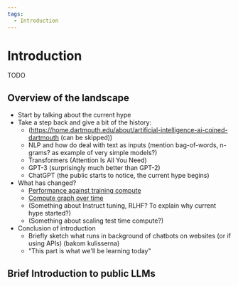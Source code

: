 ```yaml
---
tags:
  - Introduction
---
```


# Introduction
TODO

## Overview of the landscape
- Start by talking about the current hype
- Take a step back and give a bit of the history:
    - (https://home.dartmouth.edu/about/artificial-intelligence-ai-coined-dartmouth (can be skipped))
    - NLP and how do deal with text as inputs (mention bag-of-words, n-grams? as example of very simple models?)
    - Transformers (Attention Is All You Need)
    - GPT-3 (surprisingly much better than GPT-2)
    - ChatGPT (the public starts to notice, the current hype begins)
- What has changed?
    - [Performance against training compute](https://ourworldindata.org/grapher/ai-performance-knowledge-tests-vs-training-computation)
    - [Compute graph over time](https://ourworldindata.org/grapher/artificial-intelligence-training-computation?time=2015-03-17..latest&country=Pandemonium+%28morse%29~Predictive+Coding+NN~LSTM~Neural+LM~NPLM~Hierarchical+LM~KN-LM~SB-LM~RNN+LM~LSTM+LM~DistBelief+NNLM~RNN%2Bweight+noise%2Bdynamic+eval~RCTM~RNTN~Word2Vec+%28large%29~TransE~RNNsearch-50*~Large+regularized+LSTM~Seq2Seq+LSTM~SPN-4%2BKN5~SNM-skip~genCNN+%2B+dyn+eval~Search-Proven+Best+LSTM~LSTM-Char-Large~Variational+%28untied+weights%2C+MC%29+LSTM+%28Large%29~Named+Entity+Recognition+model~Part-of-sentence+tagging+model~VD-RHN~GNMT~Pointer+Sentinel-LSTM+%28medium%29~Zoneout+%2B+Variational+LSTM+%28WT2%29~VD-LSTM%2BREAL+Large~BIDAF~NAS+with+base+8+and+shared+embeddings~MoE-Multi~Transformer+%282017%29~ConvS2S+%28ensemble+of+8+models%29~AWD-LSTM+-+3-layer+LSTM+%28tied%29+%2B+continuous+cache+pointer+%28WT2%29~EI-REHN-1000D~GL-LWGC-AWD-MoS-LSTM+%2B+dynamic+evaluation+%28WT2%29~ISS~AWD-LSTM%2BWT%2BCache%2BIOG+%28WT2%29~Fraternal+dropout+%2B+AWD-LSTM+3-layer+%28WT2%29~AWD-LSTM-MoS+%2B+dynamic+evaluation+%28WT2%2C+2017%29~2-layer-LSTM%2BDeep-Gradient-Compression~ULM-FiT~QRNN~ENAS~4+layer+QRNN+%28h%3D2500%29~LSTM+%28Hebbian%2C+Cache%2C+MbPA%29~Dropout-LSTM%2BNoise%28Bernoulli%29+%28WT2%29~aLSTM%28depth-2%29%2BRecurrentPolicy+%28WT2%29~DARTS~Big+Transformer+for+Back-Translation~%28ensemble%29%3A+AWD-LSTM-DOC+%28fin%29+%C3%97+5+%28WT2%29~Transformer+%2B+Simple+Recurrent+Unit~LSTM%2BNeuralCache~Transformer+%28Adaptive+Input+Embeddings%29+WT103~BERT-Large~TrellisNet~Mesh-TensorFlow+Transformer+2.9B+%28translation%29~Mesh-TensorFlow+Transformer+4.9B+%28language%29~Fine-tuned-AWD-LSTM-DOC+%28fin%29~Multi-cell+LSTM~Transformer-XL+%28257M%29~GPT-2+%281.5B%29~SciBERT~FAIRSEQ+Adaptive+Inputs~Cross-lingual+alignment~WeNet+%28Penn+Treebank%29~BERT-Large-CAS+%28PTB%2BWT2%2BWT103%29~AWD-LSTM-DRILL+%2B+dynamic+evaluation%E2%80%A0+%28WT2%29~XLNet~Transformer-XL+Large+%2B+Phrase+Induction~AWD-LSTM+%2B+MoS+%2B+Partial+Shuffled~Tensorized+Transformer+%28257M%29~RoBERTa+Large~Megatron-BERT~Megatron-LM+%288.3B%29~DistilBERT~T5-11B~T5-3B~Base+LM+%2B+kNN+LM+%2B+Continuous+Cache~XLM-RoBERTa~CamemBERT~Sandwich+Transformer~Transformer-XL+DeFINE+%28141M%29~MMLSTM~Meena~TaLK+Convolution~ALBERT-xxlarge~Turing-NLG~Feedback+Transformer~TransformerXL+%2B+spectrum+control~Tensor-Transformer%281core%29%2BPN+%28WT103%29~ELECTRA~ATLAS~UnifiedQA~NAS%2BESS+%28156M%29~GPT-3+175B+%28davinci%29~GShard+%28dense%29~DeLighT~ERNIE-GEN+%28large%29~LUKE~mT5-XXL~GBERT-Large~German+ELECTRA+Large~KEPLER~CPM-Large~DensePhrases~CT-MoS+%28WT2%29~ERNIE-Doc+%28247M%29~Switch~SRU%2B%2B+Large~Generative+BST~PLUG~ByT5-XXL~EMDR~DeBERTa~Adaptive+Input+Transformer+%2B+RD~ERNIE+3.0~Codex~Jurassic-1-Jumbo~XLMR-XXL~FLAN+137B~PermuteFormer~PLATO-XL~Megatron-Turing+NLG+530B~Yuan+1.0~T0-XXL~base+LM%2BGNN%2BkNN~S4~CodeT5-base~Gopher+%28280B%29~GLaM~Contriever~XGLM-7.5B~ERNIE+3.0+Titan~InstructGPT+175B~AlphaCode~RETRO-7B~GPT-NeoX-20B~LaMDA~ST-MoE~PolyCoder~Segatron-XL+large%2C+M%3D384+%2B+HCP~Chinchilla~PaLM+%28540B%29~Sparse+all-MLP~OPT-175B~UL2~DITTO~Minerva+%28540B%29~CodeT5-large~NLLB~BLOOM-176B~AlexaTM+20B~GLM-130B~BlenderBot+3~Flan-PaLM+540B~Flan-T5+11B~U-PaLM+%28540B%29~Mogrifier+RLSTM+%28WT2%29~Fusion+in+Encoder~GPT-3.5~Hybrid+H3-2.7B~LLaMA-65B~Falcon-40B~PanGu-%CE%A3~BloombergGPT~Incoder-6.7B~StarCoder~PaLM+2~InternLM~Claude+2~Llama+2-70B~Llama+2-7B~Jais~Falcon-180B~FinGPT-13B~CODEFUSION+%28Python%29~Skywork-13B~Yi-34B~Grok-1~Nemotron-3-8B~Inflection-2~Qwen-72B~Llama+Guard~Qwen1.5-72B~MegaScale+%28Production%29~Mistral+Large~Aramco+Metabrain+AI~Inflection-2.5~DBRX~Llama+3-70B~Qwen2-72B~Nemotron-4+340B~DeepSeek-Coder-V2+236B~Llama+3.1-405B~Mistral+Large+2~AFM-on-device~AFM-server~Qwen2.5-72B~Doubao-pro~Hunyuan-Large~Llama+3.3~EXAONE+3.5+32B~DeepSeek-V3~DeepSeek-R1~QwQ-32B~GPT-1~QT-Opt~iGPT-L~iGPT-XL~CLIP+%28ViT+L%2F14%40336px%29~M6-T~ALIGN~Zidong+Taichu~Swin+Transformer+V2+%28SwinV2-G%29~N%C3%9CWA~Flamingo~Gato~BEIT-3~PaLI~Galactica~VALL-E~BLIP-2+%28Q-Former%29~GPT-4~LLaVA~InstructBLIP~ONE-PEACE~Amazon+Titan~ChatGLM3-6B~LLaVA+1.5~CogVLM-17B~GPT-4+Turbo~MultiBand+Diffusion~SPHINX+%28Llama+2+13B%29~Volcano+13B~Gemini+1.0+Pro~Gemini+1.0+Ultra~CogAgent~FunSearch~Gemini+1.5+Pro~Claude+3+Opus~MM1-30B~Reka+Core~GPT-4o~OpenVLA~Claude+3.5+Sonnet~GPT-4o+mini~Grok-2~NVLM-D+72B~NVLM-H+72B~NVLM-X+72B~Amazon+Nova+Pro~Grok-3~Claude+3.7+Sonnet)
    - (Something about Instruct tuning, RLHF? To explain why current hype started?)
    - (Something about scaling test time compute?)
- Conclusion of introduction
    - Briefly sketch what runs in background of chatbots on websites (or if using APIs) (bakom kulisserna)
    - "This part is what we'll be learning today"

## Brief Introduction to public LLMs
